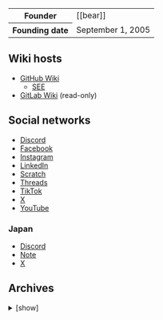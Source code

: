 <table>
  <tr>
    <th scope="row">Founder</th>
    <td>[[bear]]</td>
  </tr>
  <tr>
    <th scope="row">Founding date</th>
    <td>September 1, 2005</td>
  </tr>
</table>

## Wiki hosts

* [GitHub Wiki](https://github.com/wikinder/wikinder/wiki)
    * [SEE](https://github-wiki-see.page/m/wikinder/wikinder/wiki_index)
* [GitLab Wiki](https://gitlab.com/wikinder/wikinder/-/wikis/home) (read-only)

## Social networks

* [Discord](https://discord.gg/bgEXkwxnQp)
* [Facebook](https://www.facebook.com/wikinder)
* [Instagram](https://www.instagram.com/wikindergarten/)
* [LinkedIn](https://www.linkedin.com/company/wikinder/)
* [Scratch](https://scratch.mit.edu/users/wikinder/)
* [Threads](https://www.threads.net/@wikindergarten)
* [TikTok](https://www.tiktok.com/@wikinder)
* [X](https://x.com/wikinder)
* [YouTube](https://www.youtube.com/@wikinder)

### Japan

* [Discord](https://discord.gg/qPE8DyuVw5)
* [Note](https://note.com/wikinder)
* [X](https://x.com/wikinderjp)

## Archives

<details>
<summary>[show]</summary>

* [Wiki](https://archive.today/wikinder.org)
* [X](https://archive.today/https://x.com/wikinder/status/*)

### Japan

* [X](https://archive.today/https://x.com/wikinderjp/status/*)

</details>
